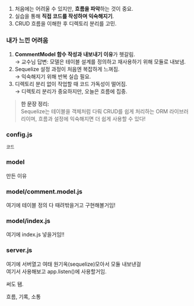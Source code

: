 1. 처음에는 어려울 수 있지만, **흐름을 파악**하는 것이 중요.
2. 실습을 통해 **직접 코드를 작성하며 익숙해지기**.
3. CRUD 흐름을 이해한 후 디렉토리 분리를 고민.

### 내가 느낀 어려움

1. **CommentModel 함수 작성과 내보내기 이유**가 헷갈림.  
   → 교수님 답변: 모델은 테이블 설계를 정의하고 재사용하기 위해 모듈로 내보냄.
2. Sequelize 설정 과정이 처음엔 복잡하게 느껴짐.  
   → 익숙해지기 위해 반복 실습 필요.
3. 디렉토리 분리 없이 작업할 때 코드 가독성이 떨어짐.  
   → 디렉토리 분리가 중요하지만, 오늘은 흐름에 집중.

> **한 문장 정리:**  
Sequelize는 테이블을 객체처럼 다뤄 CRUD를 쉽게 처리하는 ORM 라이브러리이며, 흐름과 설정에 익숙해지면 더 쉽게 사용할 수 있다!

### config.js

```js
코드
```

### model

만든 이유

### model/comment.model.js

여기에 테이블 정의 다 때려밖을거고 구현해볼거임!

### model/index.js

여기에 index.js 넣을거임!!

### server.js

여기에 서버열고 여태 원기옥(sequelize)모아서 모듈 내보낸걸  
여기서 사용해보고 app.listen()에 사용할거임.  

써도 됌.

흐름, 기록, 소통